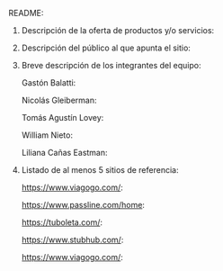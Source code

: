 README:

1. Descripción de la oferta de productos y/o servicios:

2. Descripción del público al que apunta el sitio:

3. Breve descripción de los integrantes del equipo:

    Gastón Balatti:

    Nicolás Gleiberman:

    Tomás Agustín Lovey:

    William Nieto:

    Liliana Cañas Eastman:


4. Listado de al menos 5 sitios de referencia:

    https://www.viagogo.com/:

    https://www.passline.com/home: 
    
    https://tuboleta.com/:
    
    https://www.stubhub.com/:

    https://www.viagogo.com/: